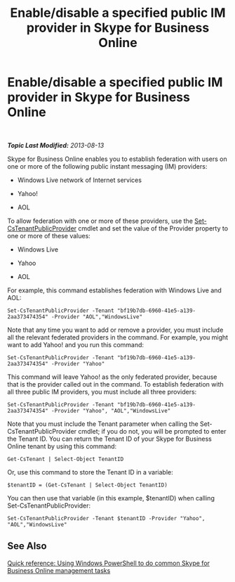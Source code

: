 ﻿---
title: Enable/disable a specified public IM provider in Skype for Business Online
TOCTitle: Enable/disable a specified public IM provider
ms:assetid: 9d3e2607-01c0-4ae9-accc-39f03ce253bb
ms:mtpsurl: https://technet.microsoft.com/en-us/library/Dn362825(v=OCS.15)
ms:contentKeyID: 56558840
ms.date: 05/04/2015
mtps_version: v=OCS.15
---

<div data-xmlns="http://www.w3.org/1999/xhtml">

<div class="topic" data-xmlns="http://www.w3.org/1999/xhtml" data-msxsl="urn:schemas-microsoft-com:xslt" data-cs="http://msdn.microsoft.com/en-us/">

<div data-asp="http://msdn2.microsoft.com/asp">

# Enable/disable a specified public IM provider in Skype for Business Online

</div>

<div id="mainSection">

<div id="mainBody">

<span> </span>

_**Topic Last Modified:** 2013-08-13_

Skype for Business Online enables you to establish federation with users on one or more of the following public instant messaging (IM) providers:

  - Windows Live network of Internet services

  - Yahoo\!

  - AOL

To allow federation with one or more of these providers, use the [Set-CsTenantPublicProvider](set-cstenantpublicprovider.md) cmdlet and set the value of the Provider property to one or more of these values:

  - Windows Live

  - Yahoo

  - AOL

For example, this command establishes federation with Windows Live and AOL:

    Set-CsTenantPublicProvider -Tenant "bf19b7db-6960-41e5-a139-2aa373474354" -Provider "AOL","WindowsLive"

Note that any time you want to add or remove a provider, you must include all the relevant federated providers in the command. For example, you might want to add Yahoo\! and you run this command:

    Set-CsTenantPublicProvider -Tenant "bf19b7db-6960-41e5-a139-2aa373474354" -Provider "Yahoo"

This command will leave Yahoo\! as the only federated provider, because that is the provider called out in the command. To establish federation with all three public IM providers, you must include all three providers:

    Set-CsTenantPublicProvider -Tenant "bf19b7db-6960-41e5-a139-2aa373474354" -Provider "Yahoo", "AOL","WindowsLive"

Note that you must include the Tenant parameter when calling the Set-CsTenantPublicProvider cmdlet; if you do not, you will be prompted to enter the Tenant ID. You can return the Tenant ID of your Skype for Business Online tenant by using this command:

    Get-CsTenant | Select-Object TenantID

Or, use this command to store the Tenant ID in a variable:

    $tenantID = (Get-CsTenant | Select-Object TenantID)

You can then use that variable (in this example, $tenantID) when calling Set-CsTenantPublicProvider:

    Set-CsTenantPublicProvider -Tenant $tenantID -Provider "Yahoo", "AOL","WindowsLive"

<div>

## See Also


[Quick reference: Using Windows PowerShell to do common Skype for Business Online management tasks](quick-reference-using-windows-powershell-to-do-common-skype-for-business-online-management-tasks.md)  
  

</div>

</div>

<span> </span>

</div>

</div>

</div>

